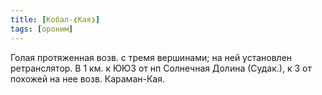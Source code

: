 ```yaml
---
title: [Кобал-❮Кая❯]
tags: [ороним]
---
```


Голая протяженная возв. с тремя вершинами; на ней установлен ретранслятор. В 1
км. к ЮЮЗ от нп Солнечная Долина (Судак.), к З от похожей на нее возв.
Караман-Кая.
